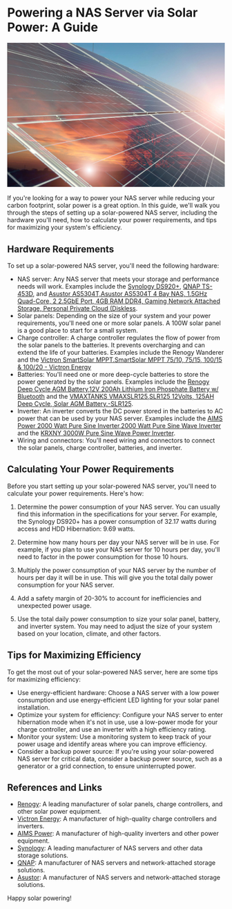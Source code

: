 

# Powering a NAS Server via Solar Power: A Guide
![Nas Solar Data Storage](/assets/Images/Solar.jpg)

If you're looking for a way to power your NAS server while reducing your carbon footprint, solar power is a great option. In this guide, we'll walk you through the steps of setting up a solar-powered NAS server, including the hardware you'll need, how to calculate your power requirements, and tips for maximizing your system's efficiency.

## Hardware Requirements

To set up a solar-powered NAS server, you'll need the following hardware:

- NAS server: Any NAS server that meets your storage and performance needs will work. Examples include the [Synology DS920+](https://www.newegg.com/p/36X-009Y-00010?Description=Synology%20DS920+&cm_re=Synology_DS920+-_-9SIAKN7JKD7349-_-Product), [QNAP TS-453D](https://www.newegg.com/qnap-ts-453d/p/14P-0075-00DR7), and [Asustor AS5304T,Asustor AS5304T 4 Bay NAS, 1.5GHz Quad-Core, 2 2.5GbE Port, 4GB RAM DDR4, Gaming Network Attached Storage, Personal Private Cloud (Diskless](https://www.newegg.com/p/14P-0016-000S6?Description=Asustor%20AS5304T&cm_re=Asustor_AS5304T-_-14P-0016-000S6-_-Product).
- Solar panels: Depending on the size of your system and your power requirements, you'll need one or more solar panels. A 100W solar panel is a good place to start for a small system.
- Charge controller: A charge controller regulates the flow of power from the solar panels to the batteries. It prevents overcharging and can extend the life of your batteries. Examples include the Renogy Wanderer and the [Victron SmartSolar MPPT.SmartSolar MPPT 75/10, 75/15, 100/15 &amp; 100/20 - Victron Energy](https://www.victronenergy.com/solar-charge-controllers/smartsolar-mppt-75-10-75-15-100-15-100-20)
- Batteries: You'll need one or more deep-cycle batteries to store the power generated by the solar panels. Examples include the [Renogy Deep Cycle AGM Battery,12V 200Ah Lithium Iron Phosphate Battery w/ Bluetooth](https://a.co/d/brtuZ5R) and the [VMAXTANKS VMAXSLR125,SLR125 12Volts, 125AH Deep Cycle, Solar AGM Battery.-SLR125](https://www.vmaxtanks.com/SLR125-12Volts-125AH-Deep-Cycle-Solar-AGM-Battery_p_38.html).
- Inverter: An inverter converts the DC power stored in the batteries to AC power that can be used by your NAS server. Examples include the [AIMS Power 2000 Watt Pure Sine Inverter,2000 Watt Pure Sine Wave Inverter](https://www.aimscorp.net/2000-Watt-Pure-Sine-Wave-Inverter.html) and the [KRXNY 3000W Pure Sine Wave Power Inverter](https://www.amazon.com/KRXNY-3000W-Inverter-System-Display/dp/B07PZ6M5FS).
- Wiring and connectors: You'll need wiring and connectors to connect the solar panels, charge controller, batteries, and inverter.

## Calculating Your Power Requirements

Before you start setting up your solar-powered NAS server, you'll need to calculate your power requirements. Here's how:

1. Determine the power consumption of your NAS server. You can usually find this information in the specifications for your server. For example, the Synology DS920+ has a power consumption of 32.17  watts during access and HDD Hibernation: 9.69 watts.

2. Determine how many hours per day your NAS server will be in use. For example, if you plan to use your NAS server for 10 hours per day, you'll need to factor in the power consumption for those 10 hours.

3. Multiply the power consumption of your NAS server by the number of hours per day it will be in use. This will give you the total daily power consumption for your NAS server.

4. Add a safety margin of 20-30% to account for inefficiencies and unexpected power usage.

5. Use the total daily power consumption to size your solar panel, battery, and inverter system. You may need to adjust the size of your system based on your location, climate, and other factors.

## Tips for Maximizing Efficiency

To get the most out of your solar-powered NAS server, here are some tips for maximizing efficiency:

- Use energy-efficient hardware: Choose a NAS server with a low power consumption and use energy-efficient LED lighting for your solar panel installation.
- Optimize your system for efficiency: Configure your NAS server to enter hibernation mode when it's not in use, use a low-power mode for your charge controller, and use an inverter with a high efficiency rating.
- Monitor your system: Use a monitoring system to keep track of your power usage and identify areas where you can improve efficiency.
- Consider a backup power source: If you're using your solar-powered NAS server for critical data, consider a backup power source, such as a generator or a grid connection, to ensure uninterrupted power.

## References and Links

- [Renogy](https://www.renogy.com/): A leading manufacturer of solar panels, charge controllers, and other solar power equipment.
- [Victron Energy](https://www.victronenergy.com/): A manufacturer of high-quality charge controllers and inverters.
- [AIMS Power](https://www.aimscorp.net/): A manufacturer of high-quality inverters and other power equipment.
- [Synology](https://www.synology.com/): A leading manufacturer of NAS servers and other data storage solutions.
- [QNAP](https://www.qnap.com/): A manufacturer of NAS servers and network-attached storage solutions.
- [Asustor](https://www.asustor.com/): A manufacturer of NAS servers and network-attached storage solutions.

 Happy solar powering!
